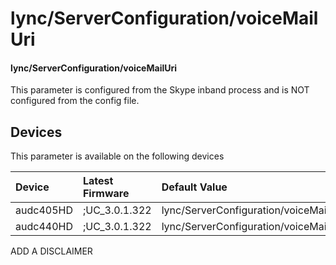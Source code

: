 ﻿---
description: lync/ServerConfiguration/voiceMailUri
search:
    keywords: ['lync','ServerConfiguration','voiceMailUri']
---

# lync/ServerConfiguration/voiceMailUri

#### lync/ServerConfiguration/voiceMailUri

This parameter is configured from the Skype inband process and is NOT configured from the config file.



## Devices
This parameter is available on the following devices

| Device | Latest Firmware | Default Value |
|:---|:---|:---|
| audc405HD | ;UC_3.0.1.322 | lync/ServerConfiguration/voiceMailUri= 
| audc440HD | ;UC_3.0.1.322 | lync/ServerConfiguration/voiceMailUri= 

ADD A DISCLAIMER
